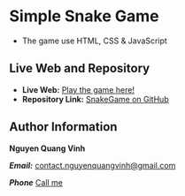 # Simple Snake Game

+ The game use HTML, CSS & JavaScript

## Live Web and Repository

+ **Live Web:** [Play the game here!](https://vinhveer.github.io/SnakeGame/)
+ **Repository Link:** [SnakeGame on GitHub](https://github.com/vinhveer/SnakeGame)

## Author Information
**Nguyen Quang Vinh**

***Email:*** [contact.nguyenquangvinh@gmail.com](mailto:contact.nguyenquangvinh@gmail.com)

***Phone*** [Call me](tel:0367576135)